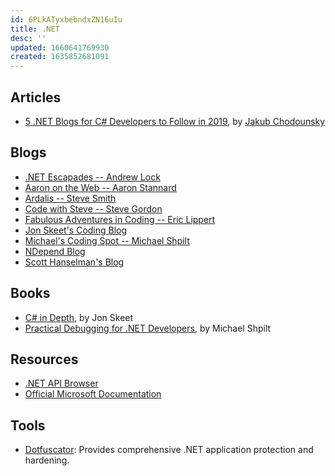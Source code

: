 ```yaml
---
id: 6PLkATyxbebndxZN16uIu
title: .NET
desc: ''
updated: 1660641769930
created: 1635852681091
---
```


## Articles

- [5 .NET Blogs for C# Developers to Follow in 2019](https://jakubgarfield.medium.com/5-net-blogs-for-c-developers-to-follow-in-2019-2b4af10927ae), by [Jakub Chodounsky](https://jakubgarfield.medium.com/)

## Blogs

- [.NET Escapades -- Andrew Lock](https://andrewlock.net/)
- [Aaron on the Web -- Aaron Stannard](https://aaronstannard.com/)
- [Ardalis -- Steve Smith](https://ardalis.com/blog)
- [Code with Steve -- Steve Gordon](https://www.stevejgordon.co.uk/)
- [Fabulous Adventures in Coding -- Eric Lippert](https://ericlippert.com/)
- [Jon Skeet's Coding Blog](https://codeblog.jonskeet.uk/)
- [Michael's Coding Spot -- Michael Shpilt](https://michaelscodingspot.com/)
- [NDepend Blog](https://blog.ndepend.com/)
- [Scott Hanselman's Blog](https://www.hanselman.com/blog)

## Books

- [C# in Depth](https://csharpindepth.com/), by Jon Skeet
- [Practical Debugging for .NET Developers](https://practicaldebugging.net/), by Michael Shpilt

## Resources

- [.NET API Browser](https://docs.microsoft.com/en-us/dotnet/api)
- [Official Microsoft Documentation](https://docs.microsoft.com/en-us/dotnet)

## Tools

- [Dotfuscator](https://docs.microsoft.com/en-us/visualstudio/ide/dotfuscator): Provides comprehensive .NET application protection and hardening.

